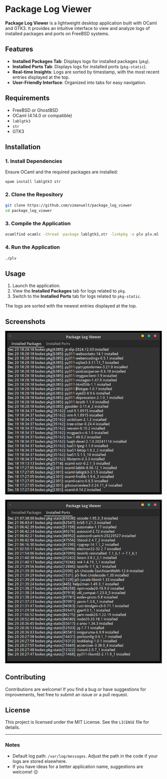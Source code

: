 # Package Log Viewer

**Package Log Viewer** is a lightweight desktop application built with OCaml and GTK3. It provides an intuitive interface to view and analyze logs of installed packages and ports on FreeBSD systems. 

## Features

- **Installed Packages Tab**: Displays logs for installed packages (`pkg`).
- **Installed Ports Tab**: Displays logs for installed ports (`pkg-static`).
- **Real-time Insights**: Logs are sorted by timestamp, with the most recent entries displayed at the top.
- **User-Friendly Interface**: Organized into tabs for easy navigation.

## Requirements

- FreeBSD or GhostBSD
- OCaml (4.14.0 or compatible)
- `lablgtk3`
- `str`
- GTK3

## Installation

### 1. Install Dependencies

Ensure OCaml and the required packages are installed:

```bash
opam install lablgtk3 str
```

### 2. Clone the Repository

```bash
git clone https://github.com/vimanuelt/package_log_viewer
cd package_log_viewer
```

### 3. Compile the Application

```bash
ocamlfind ocamlc -thread -package lablgtk3,str -linkpkg -o plv plv.ml
```

### 4. Run the Application

```bash
./plv
```

## Usage

1. Launch the application.
2. View the **Installed Packages** tab for logs related to `pkg`.
3. Switch to the **Installed Ports** tab for logs related to `pkg-static`.

The logs are sorted with the newest entries displayed at the top.

## Screenshots

![Installed Packages Tab](img/Installed-Packages.png)

![Installed Ports Tab](img/Installed-Ports.png)

## Contributing

Contributions are welcome! If you find a bug or have suggestions for improvements, feel free to submit an issue or a pull request.

## License

This project is licensed under the MIT License. See the `LICENSE` file for details.

---

### Notes

- Default log path: `/var/log/messages`. Adjust the path in the code if your logs are stored elsewhere.
- If you have ideas for a better application name, suggestions are welcome! 😉

